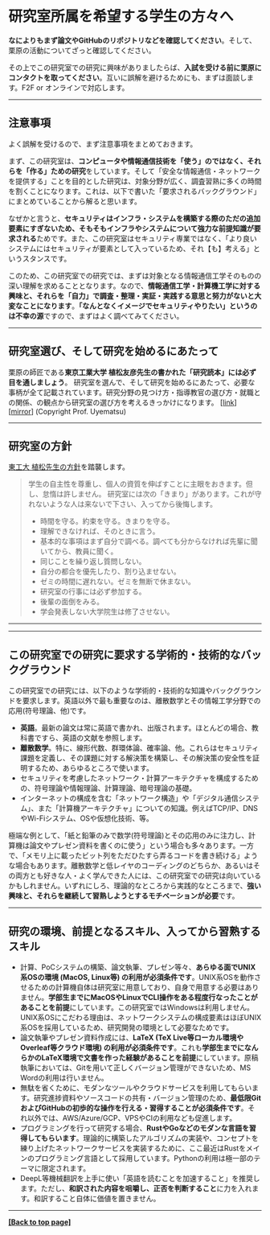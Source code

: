 # 研究室所属を希望する学生の方々へ

**なによりもまず論文やGitHubのリポジトリなどを確認してください**。そして、栗原の活動についてざっと確認してください。

その上でこの研究室での研究に興味がありましたらば、**入試を受ける前に栗原にコンタクトを取ってください**。互いに誤解を避けるためにも、まずは面談します。F2F or オンラインで対応します。

---

## 注意事項

よく誤解を受けるので、まず注意事項をまとめておきます。

まず、この研究室は、**コンピュータや情報通信技術を「使う」のではなく、それらを「作る」ための研究**をしています。そして「安全な情報通信・ネットワークを提供する」ことを目的とした研究は、対象分野が広く、調査習熟に多くの時間を割くことになります。これは、以下で書いた「要求されるバックグラウンド」にまとめていることから解ると思います。

なぜかと言うと、**セキュリティはインフラ・システムを構築する際のただの追加要素にすぎないため、そもそもインフラやシステムについて強力な前提知識が要求される**ためです。また、この研究室はセキュリティ専業ではなく、「より良いシステムにはセキュリティが要素として入っているため、それ【も】考える」というスタンスです。

このため、この研究室での研究では、まずは対象となる情報通信工学そのものの深い理解を求めることとなります。なので、**情報通信工学・計算機工学に対する興味と、それらを「自力」で調査・整理・実証・実践する意思と努力がないと大変なことになります**。**「なんとなくイメージでセキュリティやりたい」というのは不幸の源**ですので、まずはよく調べてみてください。

---

## 研究室選び、そして研究を始めるにあたって

栗原の師匠である**東京工業大学 植松友彦先生の書かれた「研究読本」には必ず目を通しましょう**。 研究室を選んで、そして研究を始めるにあたって、必要な事柄が全て記載されています。研究分野の見つけ方・指導教官の選び方・就職との関係、の観点から研究室の選び方を考えるきっかけになります。 [[link](http://www.it.ce.titech.ac.jp/uyematsu/howtoresearch.pdf)] [[mirror](../repo/howtoresearch.pdf)] (Copyright Prof. Uyematsu)

---

## 研究室の方針

[東工大 植松先生の方針](http://www.it.ce.titech.ac.jp/u-blog/archives/cat_1444450092.html)を踏襲します。


> 学生の自主性を尊重し、個人の資質を伸ばすことに主眼をおきます。但し、怠惰は許しません。
> 研究室には次の「きまり」があります。これが守れないような人は来ないで下さい、入ってから後悔します。
>
> - 時間を守る。約束を守る。きまりを守る。
> - 理解できなければ、そのときに言う。
> - 基本的な事項はまず自分で調べる。調べても分からなければ先輩に聞いてから、教員に聞く。
> - 同じことを繰り返し質問しない。
> - 自分の都合を優先したり、割り込ませない。
> - ゼミの時間に遅れない。ゼミを無断で休まない。
> - 研究室の行事には必ず参加する。
> - 後輩の面倒をみる。
> - 学会発表しない大学院生は修了させない。

---

---

## この研究室での研究に要求する学術的・技術的なバックグラウンド

この研究室での研究には、以下のような学術的・技術的な知識やバックグラウンドを要求します。英語以外で最も重要なのは、離散数学とその情報工学分野での応用(符号理論、他)です。

- **英語**。最新の論文は常に英語で書かれ、出版されます。ほとんどの場合、教科書ですら、英語の文献を参照します。
- **離散数学**。特に、線形代数、群環体論、確率論、他。これらはセキュリティ課題を定義し、その課題に対する解決策を構築し、その解決策の安全性を証明するため、あらゆるところで使います。
- セキュリティを考慮したネットワーク・計算アーキテクチャを構成するための、符号理論や情報理論、計算理論、暗号理論の基礎。
- インターネットの構成を含む「ネットワーク構造」や「デジタル通信システム」、また「計算機アーキテクチャ」についての知識。例えばTCP/IP、DNSやWi-Fiシステム、OSや仮想化技術、等。

極端な例として、「紙と鉛筆のみで数学(符号理論)とその応用のみに注力し、計算機は論文やプレゼン資料を書くのに使う」という場合も多々あります。一方で、「メモリ上に載ったビット列をただひたすら弄るコードを書き続ける」ような場合もあります。離散数学と低レイヤのコーディングのどちらか、あるいはその両方とも好きな人・よく学んできた人には、この研究室での研究は向いているかもしれません。いずれにしろ、理論的なところから実践的なところまで、**強い興味と、それらを継続して習熟しようとするモチベーションが必要**です。

---

## 研究の環境、前提となるスキル、入ってから習熟するスキル

- 計算、PoCシステムの構築、論文執筆、プレゼン等々、**あらゆる面でUNIX系OSの環境 (MacOS, Linux等) の利用が必須条件です**。UNIX系OSを動作させるための計算機自体は研究室に用意しており、自身で用意する必要はありません。**学部生までにMacOSやLinuxでCLI操作をある程度行なったことがあることを前提**にしています。この研究室ではWindowsは利用しません。UNIX系OSにこだわる理由は、ネットワークシステムの構成要素はほぼUNIX系OSを採用しているため、研究開発の環境として必要なためです。
- 論文執筆やプレゼン資料作成には、**LaTeX (TeX Live等ローカル環境やOverleaf等クラウド環境) の利用が必須条件です**。これも**学部生までになんらかのLaTeX環境で文書を作った経験があることを前提**にしています。原稿執筆においては、Gitを用いて正しくバージョン管理ができないため、MS Wordの利用は行いません。
- 無駄を省くために、モダンなツールやクラウドサービスを利用してもらいます。研究進捗資料やソースコードの共有・バージョン管理のため、**最低限GitおよびGitHubの初歩的な操作を行える・習得することが必須条件です**。それ以外では、AWS/Azure/GCP、VPSやCIの利用なども促進します。
- プログラミングを行って研究する場合、**RustやGoなどのモダンな言語を習得してもらいます**。理論的に構築したアルゴリズムの実装や、コンセプトを練り上げたネットワークサービスを実装するために、ここ最近はRustをメインのプログラミング言語として採用しています。Pythonの利用は極一部のテーマに限定されます。
- DeepL等機械翻訳を上手に使い「英語を読むことを加速すること」を推奨します。ただし、**和訳された内容を咀嚼し、正否を判断すること**に力を入れます。和訳すること自体に価値を置きません。

---

**[[Back to top page]](../index.md)**
